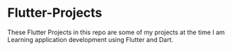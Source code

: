 # Flutter-Projects
These Flutter Projects in this repo are some of my projects at the time I am Learning application development using Flutter and Dart. 
